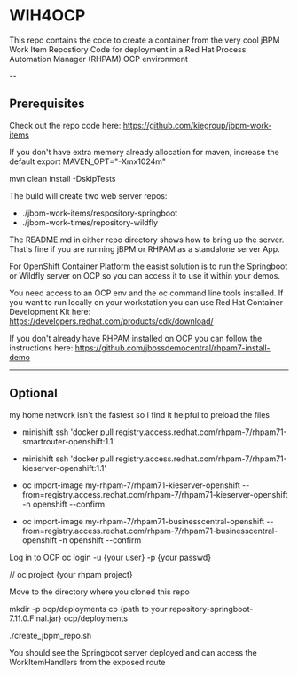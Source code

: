 # WIH4OCP
This repo contains the code to create a container from the very cool jBPM Work Item Repostiory Code for deployment in a Red Hat Process Automation Manager (RHPAM) OCP environment

--
## Prerequisites
Check out the repo code here:
<https://github.com/kiegroup/jbpm-work-items>

If you don't have extra memory already allocation for maven, increase the default
export MAVEN_OPT="-Xmx1024m"

mvn clean install -DskipTests

The build will create two web server repos:

- ./jbpm-work-items/respository-springboot
- ./jbpm-work-times/repository-wildfly

The README.md in either repo directory shows how to bring up the server. That's fine if you are running jBPM or RHPAM as a standalone server App.


For OpenShift Container Platform the easist solution is to run the Springboot or Wildfly server on OCP so you can access it to use it within your demos.

You need access to an OCP env and the oc command line tools installed. If you want to run locally on your workstation you can use Red Hat Container Development Kit here: <https://developers.redhat.com/products/cdk/download/>

If you don't already have RHPAM installed on OCP you can follow the instructions here:
<https://github.com/jbossdemocentral/rhpam7-install-demo>

---
## Optional
my home network isn't the fastest so I find it helpful to preload the files

- minishift ssh 'docker pull registry.access.redhat.com/rhpam-7/rhpam71-smartrouter-openshift:1.1'

- minishift ssh 'docker pull registry.access.redhat.com/rhpam-7/rhpam71-kieserver-openshift:1.1'

- oc import-image my-rhpam-7/rhpam71-kieserver-openshift --from=registry.access.redhat.com/rhpam-7/rhpam71-kieserver-openshift -n openshift --confirm

- oc import-image my-rhpam-7/rhpam71-businesscentral-openshift --from=registry.access.redhat.com/rhpam-7/rhpam71-businesscentral-openshift -n openshift --confirm


Log in to OCP
oc login -u {your user} -p {your passwd}

//
oc project {your rhpam project}

Move to the directory where you cloned this repo

mkdir -p ocp/deployments
cp {path to your repository-springboot-7.11.0.Final.jar} ocp/deployments

./create_jbpm_repo.sh

You should see the Springboot server deployed and can access the WorkItemHandlers from the exposed route





